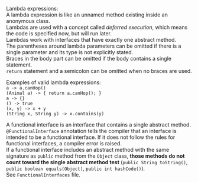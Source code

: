 Lambda expressions:\
A lambda expression is like an unnamed method existing inside an anonymous class.\
Lambdas are used with a concept called _deferred execution_, which means the code is specified now, but will run later.\
Lambdas work with interfaces that have exactly one abstract method.\
The parentheses around lambda parameters can be omitted if there is a single parameter and its type is not explicitly stated.\
Braces in the body part can be omitted if the body contains a single statement.\
`return` statement and a semicolon can be omitted when no braces are used.

Examples of valid lambda expressions:\
`a -> a.canHop()`\
`(Animal a) -> { return a.canHop(); }`\
`a -> {}`\
`() -> true`\
`(x, y) -> x + y`\
`(String x, String y) -> x.contains(y)`

A functional interface is an interface that contains a single abstract method.\
`@FunctionalInterface` annotation tells the compiler that an interface is intended to be a functional interface.
If it does not follow the rules for functional interfaces, a compiler error is raised.\
If a functional interface includes an abstract method with the same signature as `public` method from the `Object` class,
**those methods do not count toward the single abstract method test** (`public String toString()`, 
`public boolean equals(Object)`, `public int hashCode()`).\
See `FunctionalInterfaces` file.

